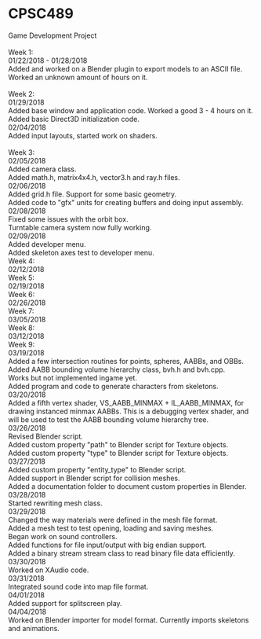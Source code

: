 # CPSC489<br />
Game Development Project<br />
<br />
Week 1:<br />
01/22/2018 - 01/28/2018<br />
Added and worked on a Blender plugin to export models to an ASCII file.<br />
Worked an unknown amount of hours on it.<br />
<br />
Week 2:<br />
01/29/2018<br />
Added base window and application code. Worked a good 3 - 4 hours on it.<br />
Added basic Direct3D initialization code.<br />
02/04/2018<br />
Added input layouts, started work on shaders.<br />
<br />
Week 3:<br />
02/05/2018<br />
Added camera class.<br />
Added math.h, matrix4x4.h, vector3.h and ray.h files.<br />
02/06/2018<br />
Added grid.h file. Support for some basic geometry.<br />
Added code to "gfx" units for creating buffers and doing input assembly.<br />
02/08/2018<br />
Fixed some issues with the orbit box.<br />
Turntable camera system now fully working.<br />
02/09/2018<br />
Added developer menu.<br />
Added skeleton axes test to developer menu.<br />
Week 4:<br />
02/12/2018<br />
Week 5:<br />
02/19/2018<br />
Week 6:<br />
02/26/2018<br />
Week 7:<br />
03/05/2018<br />
Week 8:<br />
03/12/2018<br />
Week 9:<br />
03/19/2018<br />
Added a few intersection routines for points, spheres, AABBs, and OBBs.<br />
Added AABB bounding volume hierarchy class, bvh.h and bvh.cpp.<br />
Works but not implemented ingame yet.<br />
Added program and code to generate characters from skeletons.<br />
03/20/2018<br />
Added a fifth vertex shader, VS_AABB_MINMAX + IL_AABB_MINMAX, for drawing instanced
minmax AABBs. This is a debugging vertex shader, and will be used to test the AABB
bounding volume hierarchy tree.<br />
03/26/2018<br />
Revised Blender script.<br />
Added custom property "path" to Blender script for Texture objects.<br />
Added custom property "type" to Blender script for Texture objects.<br />
03/27/2018<br />
Added custom property "entity_type" to Blender script.<br />
Added support in Blender script for collision meshes.<br />
Added a documentation folder to document custom properties in Blender.<br />
03/28/2018<br />
Started rewriting mesh class.<br />
03/29/2018<br />
Changed the way materials were defined in the mesh file format.<br />
Added a mesh test to test opening, loading and saving meshes.<br />
Began work on sound controllers.<br />
Added functions for file input/output with big endian support.<br />
Added a binary stream stream class to read binary file data efficiently.<br />
03/30/2018<br />
Worked on XAudio code.<br />
03/31/2018<br />
Integrated sound code into map file format.<br />
04/01/2018<br />
Added support for splitscreen play.<br />
04/04/2018<br />
Worked on Blender importer for model format. Currently imports skeletons and animations.<br />